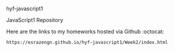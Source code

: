 
hyf-javascript1

JavaScript1 Repository

Here are the links to my homeworks hosted via Github :octocat:

    https://esrazengn.github.io/hyf-javascript1/Week2/index.html
    
